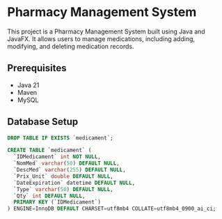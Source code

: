 # Pharmacy Management System

This project is a Pharmacy Management System built using Java and JavaFX. It allows users to manage medications, including adding, modifying, and deleting medication records.

## Prerequisites

- Java 21
- Maven
- MySQL


## Database Setup



```sql
DROP TABLE IF EXISTS `medicament`;

CREATE TABLE `medicament` (
  `IDMedicament` int NOT NULL,
  `NomMed` varchar(50) DEFAULT NULL,
  `DescMed` varchar(255) DEFAULT NULL,
  `Prix_Unit` double DEFAULT NULL,
  `DateExpiration` datetime DEFAULT NULL,
  `Type` varchar(50) DEFAULT NULL,
  `Qty` int DEFAULT NULL,
  PRIMARY KEY (`IDMedicament`)
) ENGINE=InnoDB DEFAULT CHARSET=utf8mb4 COLLATE=utf8mb4_0900_ai_ci;

```
